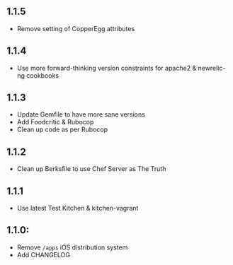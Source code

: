 ## 1.1.5

* Remove setting of CopperEgg attributes

## 1.1.4

* Use more forward-thinking version constraints for apache2 & newrelic-ng cookbooks

## 1.1.3

* Update Gemfile to have more sane versions
* Add Foodcritic & Rubocop
* Clean up code as per Rubocop

## 1.1.2

* Clean up Berksfile to use Chef Server as The Truth

## 1.1.1

* Use latest Test Kitchen & kitchen-vagrant

## 1.1.0:

* Remove `/apps` iOS distribution system
* Add CHANGELOG
